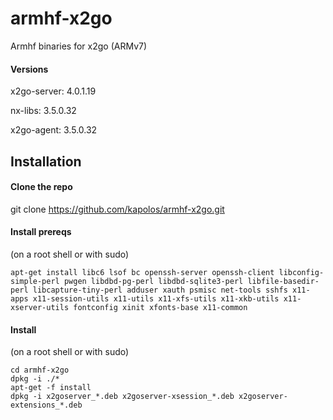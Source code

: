 # armhf-x2go
Armhf binaries for x2go (ARMv7)

#### Versions

x2go-server: 4.0.1.19

nx-libs: 3.5.0.32

x2go-agent: 3.5.0.32

## Installation

#### Clone the repo

git clone https://github.com/kapolos/armhf-x2go.git

#### Install prereqs

(on a root shell or with sudo)
````
apt-get install libc6 lsof bc openssh-server openssh-client libconfig-simple-perl pwgen libdbd-pg-perl libdbd-sqlite3-perl libfile-basedir-perl libcapture-tiny-perl adduser xauth psmisc net-tools sshfs x11-apps x11-session-utils x11-utils x11-xfs-utils x11-xkb-utils x11-xserver-utils fontconfig xinit xfonts-base x11-common
````

#### Install 

(on a root shell or with sudo)
````
cd armhf-x2go
dpkg -i ./*
apt-get -f install
dpkg -i x2goserver_*.deb x2goserver-xsession_*.deb x2goserver-extensions_*.deb
````
